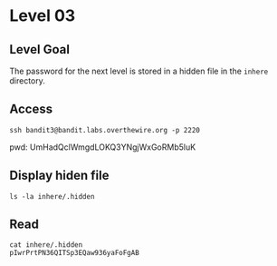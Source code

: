 # Level 03

## Level Goal
The password for the next level is stored in a hidden file in the `inhere` directory.

## Access
```
ssh bandit3@bandit.labs.overthewire.org -p 2220
```
pwd: UmHadQclWmgdLOKQ3YNgjWxGoRMb5luK

## Display hiden file
```
ls -la inhere/.hidden
```

## Read
```
cat inhere/.hidden
pIwrPrtPN36QITSp3EQaw936yaFoFgAB
```

